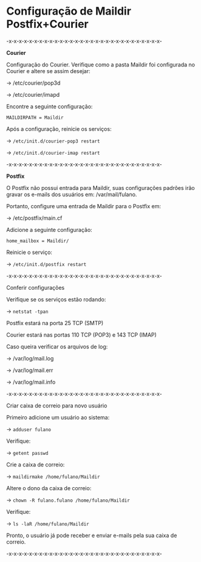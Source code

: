# Configuração de Maildir Postfix+Courier

-x-x-x-x-x-x-x-x-x-x-x-x-x-x-x-x-x-x-x-x-x-x-x-x-x-x-x-x-x-x-

**Courier**

Configuração do Courier. Verifique como a pasta Maildir foi configurada no Courier e altere se assim desejar:

-> /etc/courier/pop3d

-> /etc/courier/imapd

Encontre a seguinte configuração:

`MAILDIRPATH = Maildir`

Após a configuração, reinicie os serviços:

-> `/etc/init.d/courier-pop3 restart`

-> `/etc/init.d/courier-imap restart`

-x-x-x-x-x-x-x-x-x-x-x-x-x-x-x-x-x-x-x-x-x-x-x-x-x-x-x-x-x-x-

**Postfix**

O Postfix não possui entrada para Maildir, suas configurações padrões irão gravar os e-mails dos usuários em: /var/mail/fulano.

Portanto, configure uma entrada de Maildir para o Postfix em:

-> /etc/postfix/main.cf

Adicione a seguinte configuração:

`home_mailbox = Maildir/`

Reinicie o serviço:

-> `/etc/init.d/postfix restart`

-x-x-x-x-x-x-x-x-x-x-x-x-x-x-x-x-x-x-x-x-x-x-x-x-x-x-x-x-x-x-

Conferir configurações

Verifique se os serviços estão rodando:

-> `netstat -tpan`

Postfix estará na porta 25 TCP (SMTP)

Courier estará nas portas 110 TCP (POP3) e 143 TCP (IMAP)

Caso queira verificar os arquivos de log:

-> /var/log/mail.log

-> /var/log/mail.err

-> /var/log/mail.info

-x-x-x-x-x-x-x-x-x-x-x-x-x-x-x-x-x-x-x-x-x-x-x-x-x-x-x-x-x-x-

Criar caixa de correio para novo usuário

Primeiro adicione um usuário ao sistema:

-> `adduser fulano`

Verifique:

-> `getent passwd`

Crie a caixa de correio:

-> `maildirmake /home/fulano/Maildir`

Altere o dono da caixa de correio:

-> `chown -R fulano.fulano /home/fulano/Maildir`

Verifique:

-> `ls -laR /home/fulano/Maildir`

Pronto, o usuário já pode receber e enviar e-mails pela sua caixa de correio.

-x-x-x-x-x-x-x-x-x-x-x-x-x-x-x-x-x-x-x-x-x-x-x-x-x-x-x-x-x-x- 
